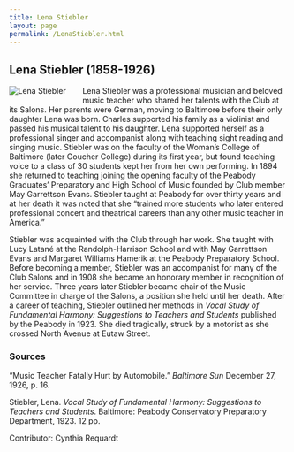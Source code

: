 ```yaml
---
title: Lena Stiebler
layout: page
permalink: /LenaStiebler.html
---
```

## Lena Stiebler (1858-1926)
<div style="float: left;padding-right: 30px;padding-bottom: 15px;"><img src="https://elizajames.github.io/WLCB_draft/assets/img/LenaStiebler.jpg" alt="Lena Stiebler"></div>

Lena Stiebler was a professional musician and beloved music teacher who shared her talents with the Club at its Salons. Her parents were German, moving to Baltimore before their only daughter Lena was born. Charles supported his family as a violinist and passed his musical talent to his daughter. Lena supported herself as a professional singer and accompanist along with teaching sight reading and singing music. Stiebler was on the faculty of the Woman’s College of Baltimore (later Goucher College) during its first year, but found teaching voice to a class of 30 students kept her from her own performing. In 1894 she returned to teaching joining the opening faculty of the Peabody Graduates’ Preparatory and High School of Music founded by Club member May Garrettson Evans. Stiebler taught at Peabody for over thirty years and at her death it was noted that she “trained more students who later entered professional concert and theatrical careers than any other music teacher in America.” 

Stiebler was acquainted with the Club through her work. She taught with Lucy Latané at the Randolph-Harrison School and with May Garrettson Evans and Margaret Williams Hamerik at the Peabody Preparatory School. Before becoming a member, Stiebler was an accompanist for many of the Club Salons and in 1908 she became an honorary member in recognition of her service. Three years later Stiebler became chair of the Music Committee in charge of the Salons, a position she held until her death. After a career of teaching, Stiebler outlined her methods in *Vocal Study of Fundamental Harmony: Suggestions to Teachers and Students* published by the Peabody in 1923. She died tragically, struck by a motorist as she crossed North Avenue at Eutaw Street.

### Sources 

“Music Teacher Fatally Hurt by Automobile.” *Baltimore Sun* December 27, 1926, p. 16.

Stiebler, Lena. *Vocal Study of Fundamental Harmony: Suggestions to Teachers and Students*. Baltimore: Peabody Conservatory Preparatory Department, 1923. 12 pp.

Contributor: Cynthia Requardt